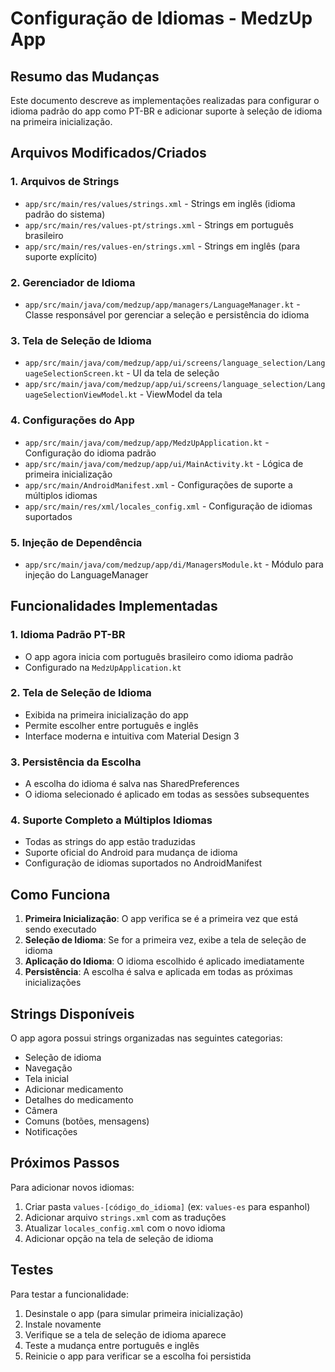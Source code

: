# Configuração de Idiomas - MedzUp App

## Resumo das Mudanças

Este documento descreve as implementações realizadas para configurar o idioma padrão do app como PT-BR e adicionar suporte à seleção de idioma na primeira inicialização.

## Arquivos Modificados/Criados

### 1. Arquivos de Strings
- `app/src/main/res/values/strings.xml` - Strings em inglês (idioma padrão do sistema)
- `app/src/main/res/values-pt/strings.xml` - Strings em português brasileiro
- `app/src/main/res/values-en/strings.xml` - Strings em inglês (para suporte explícito)

### 2. Gerenciador de Idioma
- `app/src/main/java/com/medzup/app/managers/LanguageManager.kt` - Classe responsável por gerenciar a seleção e persistência do idioma

### 3. Tela de Seleção de Idioma
- `app/src/main/java/com/medzup/app/ui/screens/language_selection/LanguageSelectionScreen.kt` - UI da tela de seleção
- `app/src/main/java/com/medzup/app/ui/screens/language_selection/LanguageSelectionViewModel.kt` - ViewModel da tela

### 4. Configurações do App
- `app/src/main/java/com/medzup/app/MedzUpApplication.kt` - Configuração do idioma padrão
- `app/src/main/java/com/medzup/app/ui/MainActivity.kt` - Lógica de primeira inicialização
- `app/src/main/AndroidManifest.xml` - Configurações de suporte a múltiplos idiomas
- `app/src/main/res/xml/locales_config.xml` - Configuração de idiomas suportados

### 5. Injeção de Dependência
- `app/src/main/java/com/medzup/app/di/ManagersModule.kt` - Módulo para injeção do LanguageManager

## Funcionalidades Implementadas

### 1. Idioma Padrão PT-BR
- O app agora inicia com português brasileiro como idioma padrão
- Configurado na `MedzUpApplication.kt`

### 2. Tela de Seleção de Idioma
- Exibida na primeira inicialização do app
- Permite escolher entre português e inglês
- Interface moderna e intuitiva com Material Design 3

### 3. Persistência da Escolha
- A escolha do idioma é salva nas SharedPreferences
- O idioma selecionado é aplicado em todas as sessões subsequentes

### 4. Suporte Completo a Múltiplos Idiomas
- Todas as strings do app estão traduzidas
- Suporte oficial do Android para mudança de idioma
- Configuração de idiomas suportados no AndroidManifest

## Como Funciona

1. **Primeira Inicialização**: O app verifica se é a primeira vez que está sendo executado
2. **Seleção de Idioma**: Se for a primeira vez, exibe a tela de seleção de idioma
3. **Aplicação do Idioma**: O idioma escolhido é aplicado imediatamente
4. **Persistência**: A escolha é salva e aplicada em todas as próximas inicializações

## Strings Disponíveis

O app agora possui strings organizadas nas seguintes categorias:
- Seleção de idioma
- Navegação
- Tela inicial
- Adicionar medicamento
- Detalhes do medicamento
- Câmera
- Comuns (botões, mensagens)
- Notificações

## Próximos Passos

Para adicionar novos idiomas:
1. Criar pasta `values-[código_do_idioma]` (ex: `values-es` para espanhol)
2. Adicionar arquivo `strings.xml` com as traduções
3. Atualizar `locales_config.xml` com o novo idioma
4. Adicionar opção na tela de seleção de idioma

## Testes

Para testar a funcionalidade:
1. Desinstale o app (para simular primeira inicialização)
2. Instale novamente
3. Verifique se a tela de seleção de idioma aparece
4. Teste a mudança entre português e inglês
5. Reinicie o app para verificar se a escolha foi persistida 